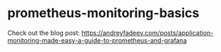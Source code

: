 # prometheus-monitoring-basics

Check out the blog post: https://andreyfadeev.com/posts/application-monitoring-made-easy-a-guide-to-prometheus-and-grafana